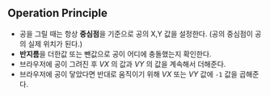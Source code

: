 ## Operation Principle

- 공을 그릴 때는 항상 **중심점**을 기준으로 공의 X,Y 값을 설정한다. (공의 중심점이 공의 실제 위치가 된다.)
- **반지름**을 더한값 또는 뺀값으로 공이 어디에 충돌했는지 확인한다.
- 브라우저에 공이 그려진 후 _VX_ 의 값과 _VY_ 의 값을 계속해서 더해준다.
- 브라우저에 공이 닿았다면 반대로 움직이기 위해 _VX_ 또는 _VY_ 값에 `-1` 값을 곱해준다.
